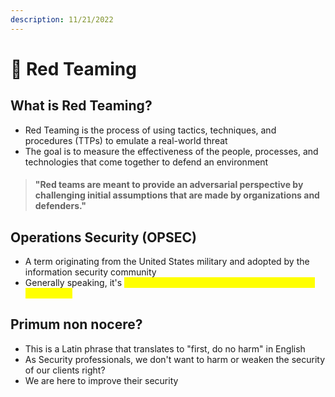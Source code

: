 ```yaml
---
description: 11/21/2022
---
```


# 💯 Red Teaming

## What is Red Teaming?

* Red Teaming is the process of using tactics, techniques, and procedures (TTPs) to emulate a real-world threat
* The goal is to measure the effectiveness of the people, processes, and technologies that come together to defend an environment

> #### "Red teams are meant to provide an adversarial perspective by challenging initial assumptions that are made by organizations and defenders."

## Operations Security (OPSEC)&#x20;

* A term originating from the United States military and adopted by the information security community
* Generally speaking, it's <mark style="color:yellow;">how easily actions can be observed by hostile intelligence</mark>

## Primum non nocere?

* This is a Latin phrase that translates to "first, do no harm" in English
* As Security professionals, we don't want to harm or weaken the security of our clients right?
* We are here to improve their security
